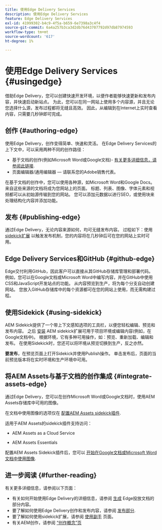 ```yaml
---
title: 使用Edge Delivery Services
description: 使用Edge Delivery Services
feature: Edge Delivery Services
exl-id: 41999302-b4c9-4f5a-b659-6e7398a3c4f4
source-git-commit: 6a4a257b3ca3d2db76d43707792d97db87974593
workflow-type: tm+mt
source-wordcount: '617'
ht-degree: 1%

---
```


# 使用Edge Delivery Services {#usingedge}

借助Edge Delivery，您可以创建快速开发环境，以便作者能够快速更新和发布内容，并快速启动新站点。 为此，您可以在同一网站上使用多个内容源，并且无论您选择什么源，发布过程都将无缝且高效。 因此，从编辑到在Internet上实时查看内容，只需要几秒钟即可完成。

## 创作 {#authoring-edge}

使用Edge Delivery，创作变得简单、快速和灵活。 在Edge Delivery Services的上下文中，可以采用两种不同的创作路径：

* 基于文档的创作(例如Microsoft Word或Google文档)- [有关更多详细信息，请参阅此链接](https://www.hlx.live/docs/authoring).
* 页面编辑器/通用编辑器 — 请联系您的Adobe销售代表。

在基于文档的创作中，您可以使用各种源，如Microsoft Word和Google Docs。 来自这些来源的文档将成为您网站上的页面。 标题、列表、图像、字体元素和视频都可以从初始源传输到您的网站。 您可以添加元数据以进行SEO，或使用块来处理结构化内容并添加功能。

## 发布 {#publishing-edge}

通过Edge Delivery，无论内容来源如何，均可无缝发布内容。 过程如下：使用 [sidekick扩展](#using-sidekick) 以触发发布机制，您的内容将在几秒钟后可在您的网站上实时可用。

## Edge Delivery Services和GitHub {#github-edge}

Edge交付利用GitHub，因此客户可以直接从其GitHub存储库管理和部署代码。 例如，您可以在Google文档或Microsoft Word中编写内容，并在GitHub中使用CSS和JavaScript开发站点的功能。 从内容预览到生产，将为每个分支自动创建网站。 您放入GitHub存储库中的每个资源都可在您的网站上使用，而无需构建过程。

## 使用Sidekick {#using-sidekick}

AEM Sidekick提供了一个带上下文感知选项的工具栏，以便您轻松编辑、预览和发布内容。 之后 [安装](https://www.hlx.live/docs/sidekick-extension) AEM sidekick扩展可用于项目环境或编辑内容(例如，在Google文档中)。 根据环境，它有多种可用操作，如：预览、重新加载、编辑和发布。 在使用Sidekick时，您还可以将环境从预览切换到生产，反之亦然。

**要发布**，在预览页面上打开Sidekick并使用Publish操作。 单击发布后，页面的当前预览版本将在实时环境和生产环境中可用。

## 将AEM Assets与基于文档的创作集成 {#integrate-assets-edge}

通过Edge Delivery，您可以在创作Microsoft Word或Google文档时，使用AEM Assets存储库中可用的图像。

在文档中使用图像的选项仅在 [配置AEM Assets sidekick插件](https://www.hlx.live/developer/configuring-aem-assets-sidekick-plugin).

适用于AEM Assets的sidekick插件支持访问：

* AEM Assets as a Cloud Service

* AEM Assets Essentials

配置AEM Assets Sidekick插件后，您可以 [开始在Google文档或Microsoft Word文档中使用图像](https://www.hlx.live/docs/aem-assets-sidekick-plugin).

## 进一步阅读 {#further-reading}

有关更多详细信息，请参阅以下页面：

* 有关如何开始使用Edge Delivery的详细信息，请参阅 [生成](https://www.hlx.live/docs/#build) Edge投放文档的部分内容。
* 要了解如何使用Edge Delivery创作和发布内容，请参阅 [发布部分](https://www.hlx.live/docs/authoring).
* 要了解如何使用sidekick扩展，请参阅 [使用副手](https://www.hlx.live/docs/sidekick) 页面。
* 有关AEM创作，请参阅 [“创作概念”页](https://experienceleague.adobe.com/docs/experience-manager-cloud-service/content/sites/authoring/getting-started/concepts.html)
